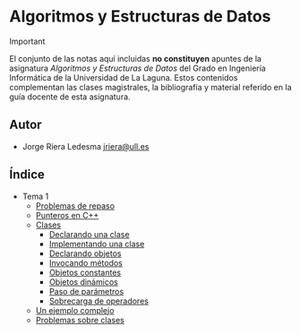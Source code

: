 # Algoritmos y Estructuras de Datos

> [!IMPORTANT]
El conjunto de las notas aquí incluidas **no constituyen** apuntes de la asignatura *Algoritmos y Estructuras de Datos* del Grado en Ingeniería Informática de la Universidad de La Laguna. Estos contenidos complementan las clases magistrales, la bibliografía y material referido en la guía docente de esta asignatura.

## Autor
- Jorge Riera Ledesma <jriera@ull.es>

## Índice

* Tema 1
  * [Problemas de repaso](problemas/Problemas1.md)
  * [Punteros en C++](Temario/Tema1/punteros/punteros.md)
  * [Clases](Temario/Tema1/clases/clases.md)
    * [Declarando una clase](Temario/Tema1/clases/definicion-de-clases.md)
    * [Implementando una clase](Temario/Tema1/clases/implementacion-de-clases.md)
    * [Declarando objetos](Temario/Tema1/clases/declarando-objetos.md)
    * [Invocando métodos](Temario/Tema1/clases/invocando-metodos.md)
    * [Objetos constantes](Temario/Tema1/clases/declarando-objetos-constantes.md)
    * [Objetos dinámicos](Temario/Tema1/clases/objetos-dinamicos.md)
    * [Paso de parámetros](Temario/Tema1/clases/paso-de-parametros.md)
    * [Sobrecarga de operadores](Temario/Tema1/clases/sobrecarga-de-operadores.md)
  * [Un ejemplo complejo](Temario/Tema1/un-ejemplo.md) 
  * [Problemas sobre clases](Temario/Tema1/clases/Problemas2.md)	

